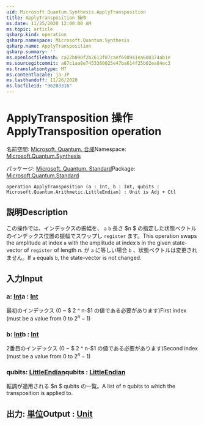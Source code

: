 ```yaml
---
uid: Microsoft.Quantum.Synthesis.ApplyTransposition
title: ApplyTransposition 操作
ms.date: 11/25/2020 12:00:00 AM
ms.topic: article
qsharp.kind: operation
qsharp.namespace: Microsoft.Quantum.Synthesis
qsharp.name: ApplyTransposition
qsharp.summary: ''
ms.openlocfilehash: ca22b090f2b2613f07caef698941ea608374ab1e
ms.sourcegitcommit: a87c1aa8e7453360025e47ba614f25b02ea84ec3
ms.translationtype: MT
ms.contentlocale: ja-JP
ms.lasthandoff: 11/26/2020
ms.locfileid: "96203316"
---
```

# <a name="applytransposition-operation"></a><span data-ttu-id="6bab4-102">ApplyTransposition 操作</span><span class="sxs-lookup"><span data-stu-id="6bab4-102">ApplyTransposition operation</span></span>

<span data-ttu-id="6bab4-103">名前空間: [Microsoft. Quantum. 合成](xref:Microsoft.Quantum.Synthesis)</span><span class="sxs-lookup"><span data-stu-id="6bab4-103">Namespace: [Microsoft.Quantum.Synthesis](xref:Microsoft.Quantum.Synthesis)</span></span>

<span data-ttu-id="6bab4-104">パッケージ: [Microsoft. Quantum. Standard](https://nuget.org/packages/Microsoft.Quantum.Standard)</span><span class="sxs-lookup"><span data-stu-id="6bab4-104">Package: [Microsoft.Quantum.Standard](https://nuget.org/packages/Microsoft.Quantum.Standard)</span></span>




```qsharp
operation ApplyTransposition (a : Int, b : Int, qubits : Microsoft.Quantum.Arithmetic.LittleEndian) : Unit is Adj + Ctl
```


## <a name="description"></a><span data-ttu-id="6bab4-105">説明</span><span class="sxs-lookup"><span data-stu-id="6bab4-105">Description</span></span>

<span data-ttu-id="6bab4-106">この操作では、インデックスの振幅を、 `a` `b` 長さ $n $ の指定した状態ベクトルのインデックス位置の振幅でスワップし `register` ます。</span><span class="sxs-lookup"><span data-stu-id="6bab4-106">This operation swaps the amplitude at index `a` with the amplitude at index `b` in the given state-vector of `register` of length $n$.</span></span>  <span data-ttu-id="6bab4-107">が `a` に等しい場合 `b` 、状態ベクトルは変更されません。</span><span class="sxs-lookup"><span data-stu-id="6bab4-107">If `a` equals `b`, the state-vector is not changed.</span></span>

## <a name="input"></a><span data-ttu-id="6bab4-108">入力</span><span class="sxs-lookup"><span data-stu-id="6bab4-108">Input</span></span>

### <a name="a--int"></a><span data-ttu-id="6bab4-109">a: [Int](xref:microsoft.quantum.lang-ref.int)</span><span class="sxs-lookup"><span data-stu-id="6bab4-109">a : [Int](xref:microsoft.quantum.lang-ref.int)</span></span>

<span data-ttu-id="6bab4-110">最初のインデックス (0 ~ $ 2 ^ n-$1 の値である必要があります)</span><span class="sxs-lookup"><span data-stu-id="6bab4-110">First index (must be a value from 0 to $2^n - 1$)</span></span>


### <a name="b--int"></a><span data-ttu-id="6bab4-111">b: [Int](xref:microsoft.quantum.lang-ref.int)</span><span class="sxs-lookup"><span data-stu-id="6bab4-111">b : [Int](xref:microsoft.quantum.lang-ref.int)</span></span>

<span data-ttu-id="6bab4-112">2番目のインデックス (0 ~ $ 2 ^ n-$1 の値である必要があります)</span><span class="sxs-lookup"><span data-stu-id="6bab4-112">Second index (must be a value from 0 to $2^n - 1$)</span></span>


### <a name="qubits--littleendian"></a><span data-ttu-id="6bab4-113">qubits: [LittleEndian](xref:Microsoft.Quantum.Arithmetic.LittleEndian)</span><span class="sxs-lookup"><span data-stu-id="6bab4-113">qubits : [LittleEndian](xref:Microsoft.Quantum.Arithmetic.LittleEndian)</span></span>

<span data-ttu-id="6bab4-114">転調が適用される $n $ qubits の一覧。</span><span class="sxs-lookup"><span data-stu-id="6bab4-114">A list of $n$ qubits to which the transposition is applied to.</span></span>



## <a name="output--unit"></a><span data-ttu-id="6bab4-115">出力: [単位](xref:microsoft.quantum.lang-ref.unit)</span><span class="sxs-lookup"><span data-stu-id="6bab4-115">Output : [Unit](xref:microsoft.quantum.lang-ref.unit)</span></span>

